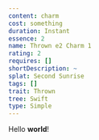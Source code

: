 ```yaml
---
content: charm
cost: something
duration: Instant
essence: 2
name: Thrown e2 Charm 1
rating: 2
requires: []
shortDescription: ~
splat: Second Sunrise
tags: []
trait: Thrown
tree: Swift
type: Simple
---
```


Hello **world**!

